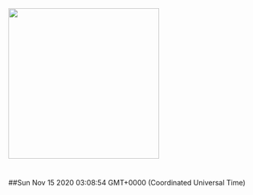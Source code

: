<img width="300px" src="https://sickrage.ca/img/logo-stacked.png" />

# 

##Sun Nov 15 2020 03:08:54 GMT+0000 (Coordinated Universal Time)


